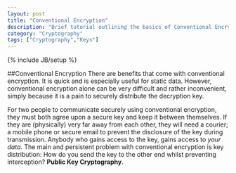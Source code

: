 ```yaml
---
layout: post
title: "Conventional Encryption"
description: "Brief tutorial outlining the basics of Conventional Encryption"
category: "Cryptography"
tags: ["Cryptography","Keys"]
---
```

{% include JB/setup %}

##Conventional Encryption
There are benefits that come with conventional encryption.  It is quick and is especially useful for static data.  However, conventional encryption alone can be very difficult and rather inconvenient, simply because it is a pain to securely distribute the decryption key.

For two people to communicate securely using conventional encryption, they must both agree upon a secure key and keep it between themselves.  If they are (physically) very far away from each other, they will need a courier; a mobile phone or secure email to prevent the disclosure of the key during transmission.  Anybody who gains access to the key, gains access to *your data*.  The main and persistent problem with conventional encryption is key distribution:  How do you send the key to the other end whilst preventing interception? **Public Key Cryptography**.